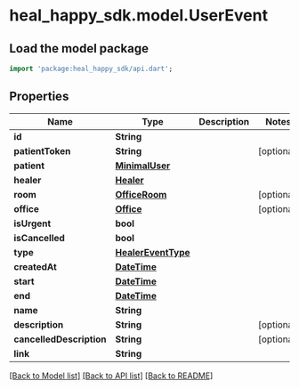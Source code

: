 # heal_happy_sdk.model.UserEvent

## Load the model package
```dart
import 'package:heal_happy_sdk/api.dart';
```

## Properties
Name | Type | Description | Notes
------------ | ------------- | ------------- | -------------
**id** | **String** |  | 
**patientToken** | **String** |  | [optional] 
**patient** | [**MinimalUser**](MinimalUser.md) |  | 
**healer** | [**Healer**](Healer.md) |  | 
**room** | [**OfficeRoom**](OfficeRoom.md) |  | [optional] 
**office** | [**Office**](Office.md) |  | [optional] 
**isUrgent** | **bool** |  | 
**isCancelled** | **bool** |  | 
**type** | [**HealerEventType**](HealerEventType.md) |  | 
**createdAt** | [**DateTime**](DateTime.md) |  | 
**start** | [**DateTime**](DateTime.md) |  | 
**end** | [**DateTime**](DateTime.md) |  | 
**name** | **String** |  | 
**description** | **String** |  | [optional] 
**cancelledDescription** | **String** |  | [optional] 
**link** | **String** |  | 

[[Back to Model list]](../README.md#documentation-for-models) [[Back to API list]](../README.md#documentation-for-api-endpoints) [[Back to README]](../README.md)


